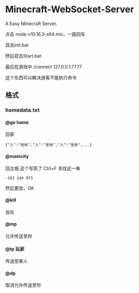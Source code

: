 # Minecraft-WebSocket-Server
A Easy Minecraft Server.


点击 node-v10.16.3-x64.msi，一路回车

双击init.bat

然后双击Start.bat

最后在游戏中 /connect 127.0.0.1:7777

这个东西可以解决游客不能执行命令

## 格式
### homedata.txt
#### @go home
回家
```
{"人":"坐标","人":"坐标","人":"坐标",...}
```
#### @maincity
回主城
这个写死了
Ctrl+F 寻找这一串
```
-163 144 973
```
然后更改，OK

#### @kill
自杀

#### @mp
允许传送至你

#### @tp 玩家
传送至某人


#### @dp
取消允许传送至你
